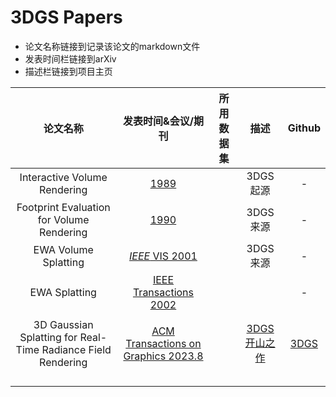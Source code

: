 # 3DGS Papers

+ 论文名称链接到记录该论文的markdown文件
+ 发表时间栏链接到arXiv
+ 描述栏链接到项目主页

|论文名称 | 发表时间&会议/期刊 | 所用数据集 | 描述 | Github |
|:----------: | :-----------: |:----------: |:----------: |:----------: |
|Interactive Volume Rendering | [1989](https://users.cs.northwestern.edu/~jet/Teach/2002_1win_AdvGraphics/presentations/WestoverVolRender.pdf) |  | 3DGS起源 | - |
|Footprint Evaluation for Volume Rendering | [1990](https://dl.acm.org/doi/pdf/10.1145/97880.97919) |  | 3DGS来源 | - |
|EWA Volume Splatting | [*IEEE* VIS 2001](https://www.cs.umd.edu/~zwicker/publications/EWAVolumeSplatting-VIS01.pdf) |  | 3DGS来源 | - |
|EWA Splatting | [IEEE Transactions 2002](https://vcg.seas.harvard.edu/files/pfister/files/ewasplatting.pdf) |  |  | - |
|                                                              |                                                              |            |                                                              | |
| 3D Gaussian Splatting for Real-Time Radiance Field Rendering | [ACM Transactions on Graphics 2023.8](https://arxiv.org/abs/2308.04079) |            | [3DGS开山之作](https://repo-sam.inria.fr/fungraph/3d-gaussian-splatting/) | [3DGS](https://github.com/graphdeco-inria/gaussian-splatting) |
|                                                              |                                                              |            |                                                              |  |
|                                                              |                                                              |            |                                                              |  |
|                                                              |                                                              |            |                                                              |  |
|                                                              |                                                              |            |                                                              |  |

